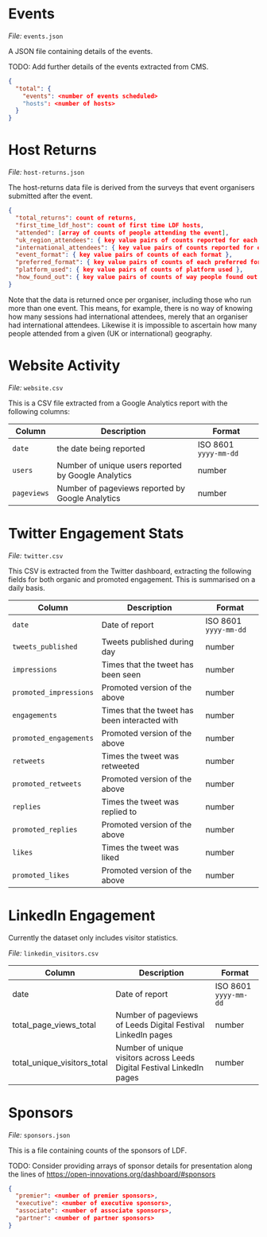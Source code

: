 # Events

_File:_ `events.json`

A JSON file containing details of the events.

TODO: Add further details of the events extracted from CMS.

```json
{
  "total": {
    "events": <number of events scheduled>
    "hosts": <number of hosts>
  }
}
```

# Host Returns

_File:_ `host-returns.json`

The host-returns data file is derived from the surveys that event organisers submitted after the event.

```json
{
  "total_returns": count of returns,
  "first_time_ldf_host": count of first time LDF hosts,
  "attended": [array of counts of people attending the event],
  "uk_region_attendees": { key value pairs of counts reported for each region },
  "international_attendees": { key value pairs of counts reported for each international area },
  "event_format": { key value pairs of counts of each format },
  "preferred_format": { key value pairs of counts of each preferred format },
  "platform_used": { key value pairs of counts of platform used },
  "how_found_out": { key value pairs of counts of way people found out }
}
```

Note that the data is returned once per organiser, including those who run more than one event. This means, for example, there is no way of knowing how many sessions had international attendees, merely that an organiser had international attendees. Likewise it is impossible to ascertain how many people attended from a given (UK or international) geography.

# Website Activity

_File:_ `website.csv`

This is a CSV file extracted from a Google Analytics report with the following columns:

| Column | Description | Format |
|--------|-------------|--------|
| `date` | the date being reported | ISO 8601 `yyyy-mm-dd` |
| `users` | Number of unique users reported by Google Analytics | number |
| `pageviews` | Number of pageviews reported by Google Analytics | number |

# Twitter Engagement Stats

_File:_ `twitter.csv`

This CSV is extracted from the Twitter dashboard, extracting the following fields for both organic and promoted engagement.
This is summarised on a daily basis.

| Column | Description | Format |
|--------|-------------|--------|
| `date` | Date of report | ISO 8601 `yyyy-mm-dd` |
| `tweets_published` | Tweets published during day | number |
| `impressions` | Times that the tweet has been seen | number |
| `promoted_impressions` | Promoted version of the above | number |
| `engagements` | Times that the tweet has been interacted with | number |
| `promoted_engagements` | Promoted version of the above | number |
| `retweets` | Times the tweet was retweeted | number |
| `promoted_retweets` | Promoted version of the above | number |
| `replies` | Times the tweet was replied to | number |
| `promoted_replies` | Promoted version of the above | number |
| `likes` | Times the tweet was liked | number |
| `promoted_likes` | Promoted version of the above | number |

# LinkedIn Engagement

Currently the dataset only includes visitor statistics.

_File:_ `linkedin_visitors.csv`


| Column | Description | Format |
|--------|-------------|--------|
| date | Date of report | ISO 8601 `yyyy-mm-dd` |
| total_page_views_total | Number of pageviews of Leeds Digital Festival LinkedIn pages | number |
| total_unique_visitors_total | Number of unique visitors across Leeds Digital Festival LinkedIn pages | number |

# Sponsors

_File:_ `sponsors.json`

This is a file containing counts of the sponsors of LDF.

TODO: Consider providing arrays of sponsor details for presentation along the lines of https://open-innovations.org/dashboard/#sponsors

```json
{
  "premier": <number of premier sponsors>,
  "executive": <number of executive sponsors>,
  "associate": <number of associate sponsors>,
  "partner": <number of partner sponsors>
}
```